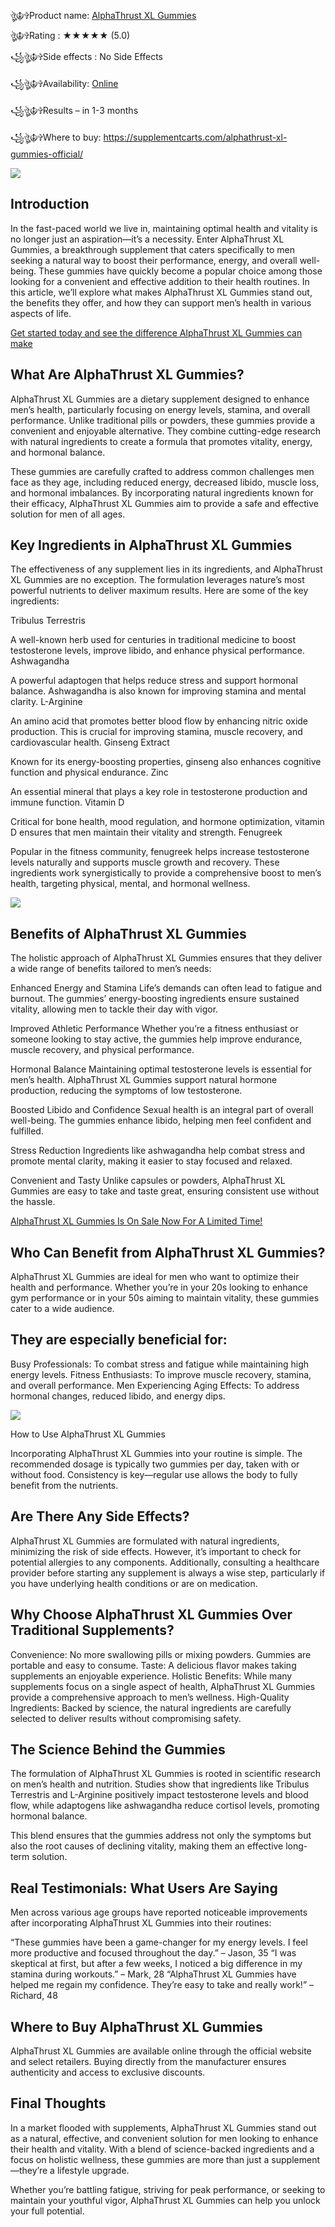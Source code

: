 ঔৣ☬✞Product name:  [AlphaThrust XL Gummies](https://supplementcarts.com/alphathrust-xl-gummies-official/)


ঔৣ☬✞Rating : ★★★★★ (5.0)

꧁ঔৣ☬✞Side effects : No Side Effects


꧁ঔৣ☬✞Availability: [Online](https://supplementcarts.com/alphathrust-xl-gummies-official/)


꧁ঔৣ☬✞Results – in 1-3 months


꧁ঔৣ☬✞Where to buy: https://supplementcarts.com/alphathrust-xl-gummies-official/

![](https://scontent.fdel27-5.fna.fbcdn.net/v/t39.30808-6/469588672_593260719899510_6555584735274094532_n.jpg?_nc_cat=107&ccb=1-7&_nc_sid=6ee11a&_nc_ohc=zdf-2bV3UaIQ7kNvgEHcVQT&_nc_zt=23&_nc_ht=scontent.fdel27-5.fna&_nc_gid=A2nnwWLJEDCGQv0NX09di2Z&oh=00_AYD_jt_qOBWHbnw08gr4hhAujL3beQaG1Ne40pizBOPt4g&oe=675A0C8D)

## Introduction


In the fast-paced world we live in, maintaining optimal health and vitality is no longer just an aspiration—it’s a necessity. Enter AlphaThrust XL Gummies, a breakthrough supplement that caters specifically to men seeking a natural way to boost their performance, energy, and overall well-being. These gummies have quickly become a popular choice among those looking for a convenient and effective addition to their health routines. In this article, we’ll explore what makes AlphaThrust XL Gummies stand out, the benefits they offer, and how they can support men’s health in various aspects of life.

[Get started today and see the difference AlphaThrust XL Gummies can make](https://supplementcarts.com/alphathrust-xl-gummies-official/)



## What Are AlphaThrust XL Gummies?

AlphaThrust XL Gummies are a dietary supplement designed to enhance men’s health, particularly focusing on energy levels, stamina, and overall performance. Unlike traditional pills or powders, these gummies provide a convenient and enjoyable alternative. They combine cutting-edge research with natural ingredients to create a formula that promotes vitality, energy, and hormonal balance.

These gummies are carefully crafted to address common challenges men face as they age, including reduced energy, decreased libido, muscle loss, and hormonal imbalances. By incorporating natural ingredients known for their efficacy, AlphaThrust XL Gummies aim to provide a safe and effective solution for men of all ages.

## Key Ingredients in AlphaThrust XL Gummies

The effectiveness of any supplement lies in its ingredients, and AlphaThrust XL Gummies are no exception. The formulation leverages nature’s most powerful nutrients to deliver maximum results. Here are some of the key ingredients:

Tribulus Terrestris

A well-known herb used for centuries in traditional medicine to boost testosterone levels, improve libido, and enhance physical performance.
Ashwagandha

A powerful adaptogen that helps reduce stress and support hormonal balance. Ashwagandha is also known for improving stamina and mental clarity.
L-Arginine

An amino acid that promotes better blood flow by enhancing nitric oxide production. This is crucial for improving stamina, muscle recovery, and cardiovascular health.
Ginseng Extract

Known for its energy-boosting properties, ginseng also enhances cognitive function and physical endurance.
Zinc

An essential mineral that plays a key role in testosterone production and immune function.
Vitamin D

Critical for bone health, mood regulation, and hormone optimization, vitamin D ensures that men maintain their vitality and strength.
Fenugreek

Popular in the fitness community, fenugreek helps increase testosterone levels naturally and supports muscle growth and recovery.
These ingredients work synergistically to provide a comprehensive boost to men’s health, targeting physical, mental, and hormonal wellness.

![](https://scontent.fdel27-1.fna.fbcdn.net/v/t39.30808-6/469492461_593260766566172_3916070702890455810_n.jpg?_nc_cat=109&ccb=1-7&_nc_sid=cc71e4&_nc_ohc=8vB4N-t_TtQQ7kNvgEZPf2X&_nc_zt=23&_nc_ht=scontent.fdel27-1.fna&_nc_gid=AMAqq2v0PvUs0IHh2JocoUm&oh=00_AYCGgsvAqFdYGKyeAJceD0r2vmWllYcwcU4j9aw9rbikVA&oe=6759E368)

## Benefits of AlphaThrust XL Gummies

The holistic approach of AlphaThrust XL Gummies ensures that they deliver a wide range of benefits tailored to men’s needs:

Enhanced Energy and Stamina
Life’s demands can often lead to fatigue and burnout. The gummies’ energy-boosting ingredients ensure sustained vitality, allowing men to tackle their day with vigor.

Improved Athletic Performance
Whether you’re a fitness enthusiast or someone looking to stay active, the gummies help improve endurance, muscle recovery, and physical performance.

Hormonal Balance
Maintaining optimal testosterone levels is essential for men’s health. AlphaThrust XL Gummies support natural hormone production, reducing the symptoms of low testosterone.

Boosted Libido and Confidence
Sexual health is an integral part of overall well-being. The gummies enhance libido, helping men feel confident and fulfilled.

Stress Reduction
Ingredients like ashwagandha help combat stress and promote mental clarity, making it easier to stay focused and relaxed.

Convenient and Tasty
Unlike capsules or powders, AlphaThrust XL Gummies are easy to take and taste great, ensuring consistent use without the hassle.

[AlphaThrust XL Gummies Is On Sale Now For A Limited Time!](https://supplementcarts.com/alphathrust-xl-gummies-official/)


## Who Can Benefit from AlphaThrust XL Gummies?

AlphaThrust XL Gummies are ideal for men who want to optimize their health and performance. Whether you’re in your 20s looking to enhance gym performance or in your 50s aiming to maintain vitality, these gummies cater to a wide audience.

## They are especially beneficial for:

Busy Professionals: To combat stress and fatigue while maintaining high energy levels.
Fitness Enthusiasts: To improve muscle recovery, stamina, and overall performance.
Men Experiencing Aging Effects: To address hormonal changes, reduced libido, and energy dips.

![](https://scontent.fdel27-3.fna.fbcdn.net/v/t39.30808-6/469043853_122095838036662418_2492737495043891557_n.jpg?_nc_cat=108&ccb=1-7&_nc_sid=127cfc&_nc_ohc=dxcIGJyYwXQQ7kNvgH78nkl&_nc_zt=23&_nc_ht=scontent.fdel27-3.fna&_nc_gid=A8PnRigPL2FGKnJbB8xOKlM&oh=00_AYCRwiqTWdp45cB_hZFtZqFiDP3-FRJ2_ZNJxWwLxQ1edA&oe=6759EC0C)

How to Use AlphaThrust XL Gummies

Incorporating AlphaThrust XL Gummies into your routine is simple. The recommended dosage is typically two gummies per day, taken with or without food. Consistency is key—regular use allows the body to fully benefit from the nutrients.

## Are There Any Side Effects?

AlphaThrust XL Gummies are formulated with natural ingredients, minimizing the risk of side effects. However, it’s important to check for potential allergies to any components. Additionally, consulting a healthcare provider before starting any supplement is always a wise step, particularly if you have underlying health conditions or are on medication.


## Why Choose AlphaThrust XL Gummies Over Traditional Supplements?

Convenience: No more swallowing pills or mixing powders. Gummies are portable and easy to consume.
Taste: A delicious flavor makes taking supplements an enjoyable experience.
Holistic Benefits: While many supplements focus on a single aspect of health, AlphaThrust XL Gummies provide a comprehensive approach to men’s wellness.
High-Quality Ingredients: Backed by science, the natural ingredients are carefully selected to deliver results without compromising safety.

## The Science Behind the Gummies

The formulation of AlphaThrust XL Gummies is rooted in scientific research on men’s health and nutrition. Studies show that ingredients like Tribulus Terrestris and L-Arginine positively impact testosterone levels and blood flow, while adaptogens like ashwagandha reduce cortisol levels, promoting hormonal balance.

This blend ensures that the gummies address not only the symptoms but also the root causes of declining vitality, making them an effective long-term solution.


## Real Testimonials: What Users Are Saying


Men across various age groups have reported noticeable improvements after incorporating AlphaThrust XL Gummies into their routines:

“These gummies have been a game-changer for my energy levels. I feel more productive and focused throughout the day.” – Jason, 35
“I was skeptical at first, but after a few weeks, I noticed a big difference in my stamina during workouts.” – Mark, 28
“AlphaThrust XL Gummies have helped me regain my confidence. They’re easy to take and really work!” – Richard, 48


## Where to Buy AlphaThrust XL Gummies

AlphaThrust XL Gummies are available online through the official website and select retailers. Buying directly from the manufacturer ensures authenticity and access to exclusive discounts.


## Final Thoughts

In a market flooded with supplements, AlphaThrust XL Gummies stand out as a natural, effective, and convenient solution for men looking to enhance their health and vitality. With a blend of science-backed ingredients and a focus on holistic wellness, these gummies are more than just a supplement—they’re a lifestyle upgrade.

Whether you’re battling fatigue, striving for peak performance, or seeking to maintain your youthful vigor, AlphaThrust XL Gummies can help you unlock your full potential.
